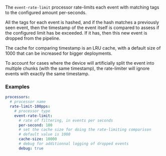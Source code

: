 The `event-rate-limit` processor rate-limits each event with matching tags to the configured amount per-seconds.

All the tags for each event is hashed, and if the hash matches a previously seen event, then the timestamp 
of the event itself is compared to assess if the configured limit has be exceeded.
If it has, then this new event is dropped from the pipeline.

The cache for comparing timestamp is an LRU cache, with a default size of 1000 that can be increased for bigger deployments.

To account for cases where the device will artificially split the event into multiple chunks (with the same timestamp), 
the rate-limiter will ignore events with exactly the same timestamp.


### Examples

```yaml
processors:
  # processor name
  rate-limit-100pps:
    # processor type
    event-rate-limit:
      # rate of filtering, in events per seconds
      per-second: 100
      # set the cache size for doing the rate-limiting comparison
      # default value is 1000
      cache-size: 10000
      # debug for additionnal logging of dropped events
      debug: true
```